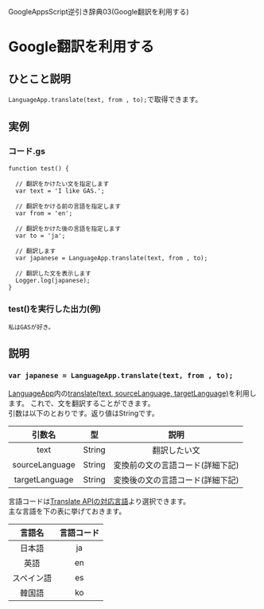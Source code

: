 GoogleAppsScript逆引き辞典03(Google翻訳を利用する)
# Google翻訳を利用する

## ひとこと説明
`LanguageApp.translate(text, from , to);`で取得できます。

## 実例
### コード.gs
```
function test() {

  // 翻訳をかけたい文を指定します
  var text = 'I like GAS.';

  // 翻訳をかける前の言語を指定します
  var from = 'en';

  // 翻訳をかけた後の言語を指定します
  var to = 'ja';

  // 翻訳します
  var japanese = LanguageApp.translate(text, from , to);

  // 翻訳した文を表示します
  Logger.log(japanese);
}
```

### test()を実行した出力(例)
```
私はGASが好き。
```

## 説明

### `var japanese = LanguageApp.translate(text, from , to);`
[LanguageApp](https://developers.google.com/apps-script/reference/language/language-app)内の[translate(text, sourceLanguage, targetLanguage)](https://developers.google.com/apps-script/reference/language/language-app#translate(String,String,String))を利用します。  
これで、文を翻訳することができます。  
引数は以下のとおりです。返り値はStringです。

| 引数名 | 型 | 説明 |
|:-:|:-:|:-:|
| text | String | 翻訳したい文 |
| sourceLanguage | String | 変換前の文の言語コード(詳細下記) |
| targetLanguage | String | 変換後の文の言語コード(詳細下記) |


言語コードは[Translate APIの対応言語](https://cloud.google.com/translate/docs/languages)より選択できます。  
主な言語を下の表に挙げておきます。

| 言語名 | 言語コード |
|:-:|:-:|
| 日本語 | ja |
| 英語 | en |
| スペイン語 | es |
| 韓国語 | ko |
